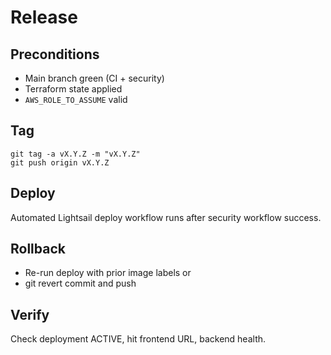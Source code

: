 # Release

## Preconditions

- Main branch green (CI + security)
- Terraform state applied
- `AWS_ROLE_TO_ASSUME` valid

## Tag

```
git tag -a vX.Y.Z -m "vX.Y.Z"
git push origin vX.Y.Z
```

## Deploy

Automated Lightsail deploy workflow runs after security workflow success.

## Rollback

- Re-run deploy with prior image labels or
- git revert commit and push

## Verify

Check deployment ACTIVE, hit frontend URL, backend health.
